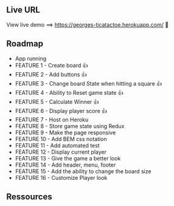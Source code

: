 ## Live URL

View live demo ==> https://georges-ticatactoe.herokuapp.com/  💪

## Roadmap

- App running
- FEATURE 1 - Create board 👍
- FEATURE 2 - Add buttons 👍
- FEATURE 3 - Change board State when hitting a square 👍
- FEATURE 4 - Ability to Reset game state 👍
- FEATURE 5 - Calculate Winner 👍
- FEATURE 6 - Display player score 👍
- FEATURE 7 - Host on Heroku
- FEATURE 8 - Store game state using Redux
- FEATURE 9 - Make the page responsive
- FEATURE 10 - Add BEM css notation
- FEATURE 11 - Add automated test
- FEATURE 12 - Display current player
- FEATURE 13 - Give the game a better look
- FEATURE 14 - Add header, menu, footer
- FEATURE 15 - Add the ability to change the board size
- FEATURE 16 - Customize Player look

## Ressources
